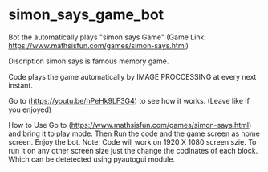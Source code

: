# simon_says_game_bot

Bot the automatically plays "simon says Game" (Game Link: https://www.mathsisfun.com/games/simon-says.html)

Discription
simon says is famous memory game.

Code plays the game automatically by IMAGE PROCCESSING at every next instant.

Go to (https://youtu.be/nPeHk9LF3G4) to see how it works. (Leave like if you enjoyed)

How to Use
Go to (https://www.mathsisfun.com/games/simon-says.html) and bring it to play mode.
Then Run the code and the game screen as home screen.
Enjoy the bot.
Note: Code will work on 1920 X 1080 screen szie. To run it on any other screen size just the change the codinates of each block. Which can be detetected using pyautogui module.
